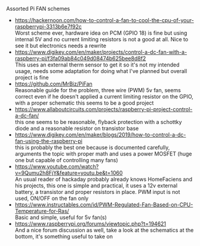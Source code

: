 Assorted Pi FAN schemes
- https://hackernoon.com/how-to-control-a-fan-to-cool-the-cpu-of-your-raspberrypi-3313b6e7f92c<br>
  Worst scheme ever, hardware idea on PCM (GPIO 18) is fine but using internal 5V and no current limiting resistors is
  not a good at all. Nice to see it but electronics needs a rewrite
- https://www.digikey.com/en/maker/projects/control-a-dc-fan-with-a-raspberry-pi/f3fa09ab84c049d08474b625bee8d8f2<br>
  This uses an external therm sensor to get it so it's not my intended usage, needs some adaptation for doing what I've
  planned but overall project is fine
- https://github.com/MrBiz/PiFan<br>
  Reasonable guide for the problem, three wire (PWM) 5v fan, seems correct even if he doesn't applied a current limiting
  resistor on the GPIO, with a proper schematic this seems to be a good project
- https://www.allaboutcircuits.com/projects/raspberry-pi-project-control-a-dc-fan/<br>
  this one seems to be reasonable, flyback protection with a schottky diode and a reasonable resistor on transistor base
- https://www.digikey.com/en/maker/blogs/2019/how-to-control-a-dc-fan-using-the-raspberry-pi<br>
  this is probably the best one because is documented carefully, arguments the topic with proper math and uses a power MOSFET
  (huge one but capable of controlling many fans)
- https://www.youtube.com/watch?v=9Qumu2h8FjY&feature=youtu.be&t=1060<br>
  An usual reader of hackaday probably already knows HomeFaciens and his projects, this one is simple and practical, it uses a
  12v external battery, a transistor and proper resistors in place. PWM input is not used, ON/OFF on the fan only
- https://www.instructables.com/id/PWM-Regulated-Fan-Based-on-CPU-Temperature-for-Ras/<br>
  Basic and simple, useful for 5v fan(s)
- https://www.raspberrypi.org/forums/viewtopic.php?t=194621<br>
  And a nice forum discussion as well, take a look at the schematics at the bottom, it's something useful to take on

